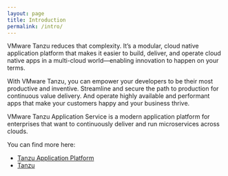 ```yaml
---
layout: page
title: Introduction
permalink: /intro/
---
```


VMware Tanzu reduces that complexity. It’s a modular, cloud native application platform that makes it easier to build, deliver, and operate cloud native apps in a multi-cloud world—enabling innovation to happen on your terms.

With VMware Tanzu, you can empower your developers to be their most productive and inventive. Streamline and secure the path to production for continuous value delivery. And operate highly available and performant apps that make your customers happy and your business thrive.

VMware Tanzu Application Service is a modern application platform for enterprises that want to continuously deliver and run microservices across clouds. 

You can find more here:
- [Tanzu Application Platform](https://tanzu.vmware.com/application-service)
- [Tanzu](https://tanzu.vmware.com)

